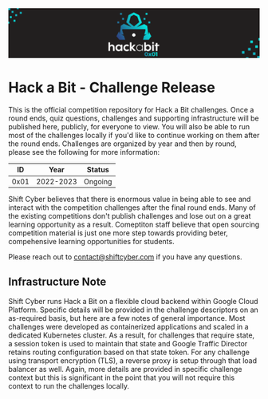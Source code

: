 <img src=".rsrc/banner.png"/>

# Hack a Bit - Challenge Release
This is the official competition repository for Hack a Bit challenges. Once a round ends, quiz questions, challenges and supporting infrastructure will be published here, publicly, for everyone to view. You will also be able to run most of the challenges locally if you'd like to continue working on them after the round ends. Challenges are organized by year and then by round, please see the following for more information:

| ID   | Year      | Status  |
| ---- | --------- | ------- |
| 0x01 | 2022-2023 | Ongoing |

Shift Cyber believes that there is enormous value in being able to see and interact with the competition challenges after the final round ends. Many of the existing competitions don't publish challenges and lose out on a great learning opportunity as a result. Comeptiton staff believe that open sourcing competition material is just one more step towards providing beter, compehensive learning opportunities for students.

Please reach out to contact@shiftcyber.com if you have any questions.


## Infrastructure Note
Shift Cyber runs Hack a Bit on a flexible cloud backend within Google Cloud Platform. Specific details will be provided in the challenge descriptors on an as-required basis, but here are a few notes of general importance. Most challenges were developed as containerized applications and scaled in a dedicated Kubernetes cluster. As a result, for challenges that require state, a session token is used to maintain that state and Google Traffic Director retains routing configuration based on that state token. For any challenge using transport encryption (TLS), a reverse proxy is setup through that load balancer as well. Again, more details are provided in specific challenge context but this is significant in the point that you will not require this context to run the challenges locally.
